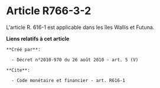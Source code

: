 # Article R766-3-2

L'article R. 616-1 est applicable dans les îles Wallis et Futuna.

**Liens relatifs à cet article**

	**Créé par**:

	  - Décret n°2010-970 du 26 août 2010 - art. 5 (V)

	**Cite**:

	  - Code monétaire et financier - art. R616-1
